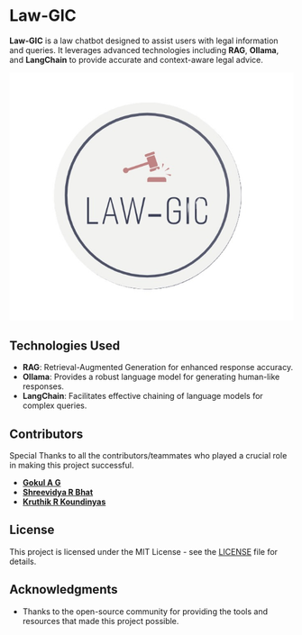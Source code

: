 
# Law-GIC

**Law-GIC** is a law chatbot designed to assist users with legal information and queries. It leverages advanced technologies including **RAG**, **Ollama**, and **LangChain** to provide accurate and context-aware legal advice.

![Project Icon](logo.jpg) <!-- Replace with the path to your project icon -->

## Technologies Used

- **RAG**: Retrieval-Augmented Generation for enhanced response accuracy.
- **Ollama**: Provides a robust language model for generating human-like responses.
- **LangChain**: Facilitates effective chaining of language models for complex queries.

## Contributors

Special Thanks to all the contributors/teammates who played a crucial role in making this project successful.
- [**Gokul A G**](https://github.com/GokulRao2004) 
- [**Shreevidya R Bhat**](http://github.com/Shreevidya-R-Bhat) 
- [**Kruthik R Koundinyas**](https://github.com/KruthikKoundinyas) 


## License

This project is licensed under the MIT License - see the [LICENSE](LICENSE) file for details.

## Acknowledgments

- Thanks to the open-source community for providing the tools and resources that made this project possible.


